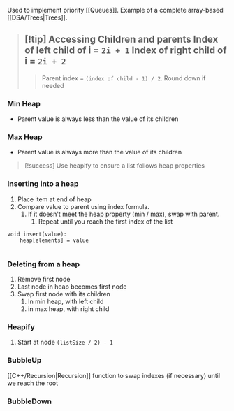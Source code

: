 Used to implement priority [[Queues]].
Example of a complete array-based [[DSA/Trees|Trees]].

>[!tip] Accessing Children and parents
>Index of left child of i = `2i + 1`
>Index of right child of i = `2i + 2`
>-------------------------
>>Parent index = `(index of child - 1) / 2`. Round down if needed


### Min Heap
- Parent value is always less than the value of its children
### Max Heap
- Parent value is always more than the value of its children


>[!success] Use heapify to ensure a list follows heap properties
### Inserting into a heap
1) Place item at end of heap
2) Compare value to parent using index formula.
	1) If it doesn't meet the heap property (min / max), swap with parent.
		1) Repeat until you reach the first index of the list
```
void insert(value):
	heap[elements] = value
	
```

### Deleting from a heap
1) Remove first node 
2) Last node in heap becomes first node 
3) Swap first node with its children 
	1) In min heap, with left child 
	2) in max heap, with right child

### Heapify 
1) Start at node `(listSize / 2) - 1`

### BubbleUp
[[C++/Recursion|Recursion]] function to swap indexes (if necessary) until we reach the root 

### BubbleDown 
